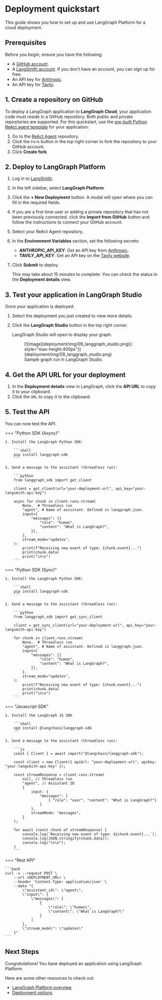 # Deployment quickstart

This guide shows you how to set up and use LangGraph Platform for a cloud deployment.

## Prerequisites

Before you begin, ensure you have the following:

- A [GitHub account](https://github.com/).
- A [LangSmith account](https://smith.langchain.com/). If you don't have an account, you can sign up for free.
- An API key for [Anthropic](https://console.anthropic.com/).
- An API key for [Tavily](https://app.tavily.com/).

## 1. Create a repository on GitHub

To deploy a LangGraph application to **LangGraph Cloud**, your application code must reside in a GitHub repository. Both public and private repositories are supported. For this quickstart, use the [pre-built Python ReAct agent template](https://github.com/langchain-ai/react-agent) for your application:

1. Go to the [ReAct Agent](https://github.com/langchain-ai/react-agent) repository.
1. Click the `Fork` button in the top right corner to fork the repository to your GitHub account.
1. Click **Create fork**. 

## 2. Deploy to LangGraph Platform

1. Log in to [LangSmith](https://smith.langchain.com/).
1. In the left sidebar, select **LangGraph Platform**.
1. Click the **+ New Deployment** button. A modal will open where you can fill in the required fields.
1. If you are a first time user or adding a private repository that has not been previously connected, click the **Import from GitHub** button and follow the instructions to connect your GitHub account.
1. Select your ReAct Agent repository.
1. In the **Environment Variables** section, set the following secrets:
    
    - **ANTHROPIC_API_KEY**: Get an API key from [Anthropic](https://console.anthropic.com/).
    - **TAVILY_API_KEY**: Get an API key on the [Tavily website](https://app.tavily.com/).

1. Click **Submit** to deploy.

    This may take about 15 minutes to complete. You can check the status in the **Deployment details** view.

## 3. Test your application in LangGraph Studio

Once your application is deployed:

1. Select the deployment you just created to view more details.
1. Click the **LangGraph Studio** button in the top right corner.

    LangGraph Studio will open to display your graph.

    <figure markdown="1">
    [![image](deployment/img/09_langgraph_studio.png){: style="max-height:400px"}](deployment/img/09_langgraph_studio.png)
    <figcaption>
        Sample graph run in LangGraph Studio.
    </figcaption>
    </figure>

## 4. Get the API URL for your deployment

1. In the **Deployment details** view in LangGraph, click the **API URL** to copy it to your clipboard.
1. Click the `URL` to copy it to the clipboard.

## 5. Test the API

You can now test the API:

=== "Python SDK (Async)"

    1. Install the LangGraph Python SDK:

        ```shell
        pip install langgraph-sdk
        ```

    1. Send a message to the assistant (threadless run):

        ```python
        from langgraph_sdk import get_client

        client = get_client(url="your-deployment-url", api_key="your-langsmith-api-key")

        async for chunk in client.runs.stream(
            None,  # Threadless run
            "agent", # Name of assistant. Defined in langgraph.json.
            input={
                "messages": [{
                    "role": "human",
                    "content": "What is LangGraph?",
                }],
            },
            stream_mode="updates",
        ):
            print(f"Receiving new event of type: {chunk.event}...")
            print(chunk.data)
            print("\n\n")
        ```

=== "Python SDK (Sync)"

    1. Install the LangGraph Python SDK:

        ```shell
        pip install langgraph-sdk
        ```

    1. Send a message to the assistant (threadless run):

        ```python
        from langgraph_sdk import get_sync_client

        client = get_sync_client(url="your-deployment-url", api_key="your-langsmith-api-key")

        for chunk in client.runs.stream(
            None,  # Threadless run
            "agent", # Name of assistant. Defined in langgraph.json.
            input={
                "messages": [{
                    "role": "human",
                    "content": "What is LangGraph?",
                }],
            },
            stream_mode="updates",
        ):
            print(f"Receiving new event of type: {chunk.event}...")
            print(chunk.data)
            print("\n\n")
        ```

=== "Javascript SDK"

    1. Install the LangGraph JS SDK

        ```shell
        npm install @langchain/langgraph-sdk
        ```

    1. Send a message to the assistant (threadless run):

        ```js
        const { Client } = await import("@langchain/langgraph-sdk");

        const client = new Client({ apiUrl: "your-deployment-url", apiKey: "your-langsmith-api-key" });

        const streamResponse = client.runs.stream(
            null, // Threadless run
            "agent", // Assistant ID
            {
                input: {
                    "messages": [
                        { "role": "user", "content": "What is LangGraph?"}
                    ]
                },
                streamMode: "messages",
            }
        );

        for await (const chunk of streamResponse) {
            console.log(`Receiving new event of type: ${chunk.event}...`);
            console.log(JSON.stringify(chunk.data));
            console.log("\n\n");
        }
        ```

=== "Rest API"

    ```bash
    curl -s --request POST \
        --url <DEPLOYMENT_URL> \
        --header 'Content-Type: application/json' \
        --data "{
            \"assistant_id\": \"agent\",
            \"input\": {
                \"messages\": [
                    {
                        \"role\": \"human\",
                        \"content\": \"What is LangGraph?\"
                    }
                ]
            },
            \"stream_mode\": \"updates\"
        }" 
    ```


## Next Steps

Congratulations! You have deployed an application using LangGraph Platform.

Here are some other resources to check out:

- [LangGraph Platform overview](../concepts/langgraph_platform.md)
- [Deployment options](../concepts/deployment_options.md)


